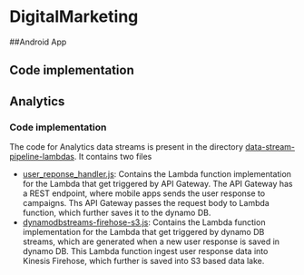 # DigitalMarketing







##Android App

## Code implementation

## Analytics

### Code implementation
The code for Analytics data streams is present in the directory [data-stream-pipeline-lambdas](./data-stream-pipeline-lambdas).
It contains two files
  * [user_reponse_handler.js](./data-stream-pipeline-lambdas/user_reponse_handler.js): Contains the Lambda function implementation for the Lambda that get triggered by API Gateway. The API Gateway has a REST endpoint, where mobile apps sends the user response to campaigns. Ths API Gateway passes the request body to Lambda function, which further saves it to the dynamo DB.
 * [dynamodbstreams-firehose-s3.js](./data-stream-pipeline-lambdas/dynamodbstreams-firehose-s3.js): Contains the Lambda function implementation for the Lambda that get triggered by dynamo DB streams, which are generated when a new user response is saved in dynamo DB. This Lambda function ingest user response data into Kinesis Firehose, which further is saved into S3 based data lake.

